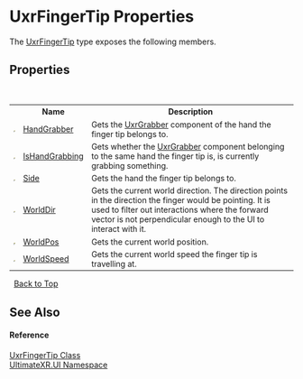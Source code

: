 # UxrFingerTip Properties
 

The <a href="T_UltimateXR_UI_UxrFingerTip">UxrFingerTip</a> type exposes the following members.


## Properties
&nbsp;<table><tr><th></th><th>Name</th><th>Description</th></tr><tr><td>![Public property](media/pubproperty.gif "Public property")</td><td><a href="P_UltimateXR_UI_UxrFingerTip_HandGrabber">HandGrabber</a></td><td>
Gets the <a href="T_UltimateXR_Manipulation_UxrGrabber">UxrGrabber</a> component of the hand the finger tip belongs to.</td></tr><tr><td>![Public property](media/pubproperty.gif "Public property")</td><td><a href="P_UltimateXR_UI_UxrFingerTip_IsHandGrabbing">IsHandGrabbing</a></td><td>
Gets whether the <a href="T_UltimateXR_Manipulation_UxrGrabber">UxrGrabber</a> component belonging to the same hand the finger tip is, is currently grabbing something.</td></tr><tr><td>![Public property](media/pubproperty.gif "Public property")</td><td><a href="P_UltimateXR_UI_UxrFingerTip_Side">Side</a></td><td>
Gets the hand the finger tip belongs to.</td></tr><tr><td>![Public property](media/pubproperty.gif "Public property")</td><td><a href="P_UltimateXR_UI_UxrFingerTip_WorldDir">WorldDir</a></td><td>
Gets the current world direction. The direction points in the direction the finger would be pointing. It is used to filter out interactions where the forward vector is not perpendicular enough to the UI to interact with it.</td></tr><tr><td>![Public property](media/pubproperty.gif "Public property")</td><td><a href="P_UltimateXR_UI_UxrFingerTip_WorldPos">WorldPos</a></td><td>
Gets the current world position.</td></tr><tr><td>![Public property](media/pubproperty.gif "Public property")</td><td><a href="P_UltimateXR_UI_UxrFingerTip_WorldSpeed">WorldSpeed</a></td><td>
Gets the current world speed the finger tip is travelling at.</td></tr></table>&nbsp;
<a href="#uxrfingertip-properties">Back to Top</a>

## See Also


#### Reference
<a href="T_UltimateXR_UI_UxrFingerTip">UxrFingerTip Class</a><br /><a href="N_UltimateXR_UI">UltimateXR.UI Namespace</a><br />